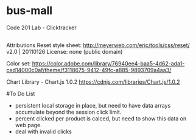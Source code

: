 # bus-mall
Code 201 Lab - Clicktracker

##
Attributions
Reset style sheet:
 http://meyerweb.com/eric/tools/css/reset/
   v2.0 | 20110126
   License: none (public domain)

Color set:
https://color.adobe.com/library/76940ee4-baa5-4d62-ada1-ced14000c0af/theme/f3118675-9412-49fc-a885-9893709a4aa3/

Chart Library - Chart.js 1.0.2
https://cdnjs.com/libraries/Chart.js/1.0.2


#To Do List
* persistent local storage in place, but need to have data arrays accumulate beyond the session click limit.  
* percent clicked per product is calced, but need to show this data on web page.
* deal with invalid clicks
